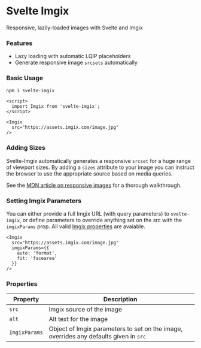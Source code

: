 # Svelte Imgix

Responsive, lazily-loaded images with Svelte and Imgix

### Features

- Lazy loading with automatic LQIP placeholders
- Generate responsive image `srcsets` automatically

### Basic Usage

```sh
npm i svelte-imgix
```

```svelte
<script>
  import Imgix from 'svelte-imgix';
</script>

<Imgix
  src="https://assets.imgix.com/image.jpg"
/>
```

### Adding Sizes

Svelte-Imgix automatically generates a responsive `srcset` for a huge range of viewport sizes. By adding a `sizes` attribute to your image you can instruct the browser to use the appropriate source based on media queries.

See the [MDN article on responsive images](https://developer.mozilla.org/en-US/docs/Learn/HTML/Multimedia_and_embedding/Responsive_images) for a thorough walkthrough.

### Setting Imgix Parameters

You can either provide a full Imgix URL (with query parameters) to `svelte-imgix`, or define parameters to override anything set on the src with the `imgixParams` prop. All valid [Imgix properties](https://docs.imgix.com/apis/rendering) are avaiable.

```svelte
<Imgix
  src="https://assets.imgix.com/image.jpg"
  imgixParams={{
    auto: 'format',
    fit: 'facearea'
  }}
/>
```

### Properties

| Property      | Description                                                                           |
| ------------- | ------------------------------------------------------------------------------------- |
| `src`         | Imgix source of the image                                                             |
| `alt`         | Alt text for the image                                                                |
| `ImgixParams` | Object of Imgix parameters to set on the image, overrides any defaults given in `src` |
